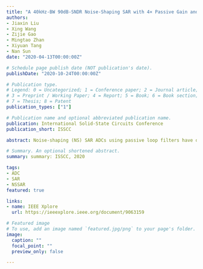 ```yaml
---
title: "A 40kHz-BW 90dB-SNDR Noise-Shaping SAR with 4× Passive Gain and 2nd-Order Mismatch Error Shaping"
authors:
- Jiaxin Liu
- Xing Wang
- Zijie Gao
- Mingtao Zhan
- Xiyuan Tang
- Nan Sun
date: "2020-04-13T00:00:00Z"

# Schedule page publish date (NOT publication's date).
publishDate: "2020-10-24T00:00:00Z"

# Publication type.
# Legend: 0 = Uncategorized; 1 = Conference paper; 2 = Journal article;
# 3 = Preprint / Working Paper; 4 = Report; 5 = Book; 6 = Book section;
# 7 = Thesis; 8 = Patent
publication_types: ["1"]

# Publication name and optional abbreviated publication name.
publication: International Solid-State Circuits Conference
publication_short: ISSCC

abstract: Noise-shaping (NS) SAR ADCs using passive loop filters have drawn increasing attention due to their simplicity, low power, zero static current, and PVT robustness. However, prior works show limited resolution (ENOB≤13b) due to two main challenges. The 1 st one is thermal noise. Passive loop filters cannot provide gain [1]. Hence, their suppression of the comparator noise is limited. In addition, every capacitor switching introduces extra kT/C noise. To reduce noise, a passive gain of 2 is realized in [2]. It also realizes passive voltage summation, which obviates the need for a multipath comparator, further reducing the comparator noise. Nevertheless, it uses small capacitors for residue sampling to minimize signal attenuation, leading to a large total kT/C noise of 20kT/C (C is the DAC size). Also, its NTF is mild (zero at 0.5), leading to limited SQNR benefit. The 2 nd challenge is DAC mismatch. Classic DEM is unsuitable for SARs with a high-resolution DAC due to excessive hardware cost. To reduce circuit complexity, Ref. [3] applies DEM only to the MSB part of the DAC, but the LSB part still produces considerable errors. The mismatch error shaping (MES) technique of [4] is well suited for high-resolution binary DACs due to low hardware complexity, but it has its own limitations. First, it can only achieve 1 st -order shaping with limited error suppression capability. Also, being 1 st -order, it has strong signal dependence and can produce considerable tones, especially at low input amplitudes. In addition, it suffers from signal range loss.

# Summary. An optional shortened abstract.
summary: summary: ISSCC, 2020

tags:
- ADC
- SAR
- NSSAR
featured: true

links:
- name: IEEE Xplore
  url: https://ieeexplore.ieee.org/document/9063159

# Featured image
# To use, add an image named `featured.jpg/png` to your page's folder. 
image:
  caption: ""
  focal_point: ""
  preview_only: false

---
```

